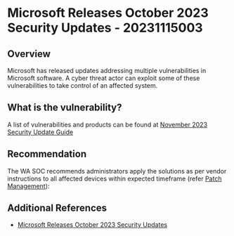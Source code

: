 # Microsoft Releases October 2023 Security Updates - 20231115003

## Overview

Microsoft has released updates addressing multiple vulnerabilities in Microsoft software. A cyber threat actor can exploit some of these vulnerabilities to take control of an affected system.

## What is the vulnerability?

A list of vulnerabilities and products can be found at [November 2023 Security Update Guide](https://msrc.microsoft.com/update-guide/releaseNote/2023-Nov)

## Recommendation

The WA SOC recommends administrators apply the solutions as per vendor instructions to all affected devices within expected timeframe  (refer [Patch Management](../guidelines/patch-management.md)):

## Additional References

- [Microsoft Releases October 2023 Security Updates](https://www.cisa.gov/news-events/alerts/2023/11/14/microsoft-releases-october-2023-security-updates)

